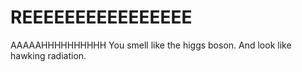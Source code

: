 # REEEEEEEEEEEEEEEE
AAAAAHHHHHHHHHH
You smell like the higgs boson. And look like hawking radiation.
